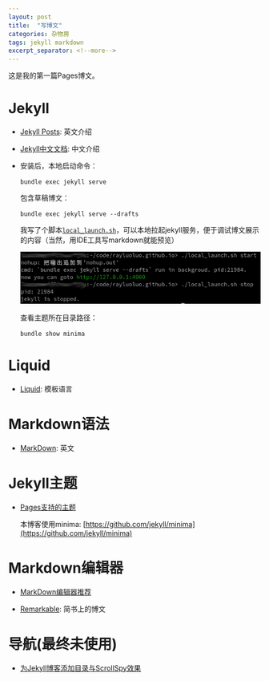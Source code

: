 ```yaml
---
layout: post
title:  "写博文"
categories: 杂物房
tags: jekyll markdown
excerpt_separator: <!--more-->
---
```


这是我的第一篇Pages博文。



# Jekyll

- [Jekyll Posts](https://jekyllrb.com/docs/posts/): 英文介绍

- [Jekyll中文文档](http://jekyllcn.com/docs/github-pages/): 中文介绍

- 安装后，本地启动命令：

  ```
  bundle exec jekyll serve
  ```

  包含草稿博文：

  ```
  bundle exec jekyll serve --drafts
  ```

  我写了个脚本[`local_launch.sh`](https://github.com/rayluoluo/rayluoluo.github.io/blob/master/local_launch.sh)，可以本地拉起jekyll服务，便于调试博文展示的内容（当然，用IDE工具写markdown就能预览）

  ![local_launch.sh](/assets/jekyll_script_launch.png)

  查看主题所在目录路径：
  ```
  bundle show minima
  ```

# Liquid

- [Liquid](https://liquid.bootcss.com/): 模板语言


# Markdown语法

- [MarkDown](https://daringfireball.net/projects/markdown/syntax#philosophy): 英文



# Jekyll主题

- [Pages支持的主题](https://pages.github.com/themes/)

  本博客使用minima: [https://github.com/jekyll/minima](https://github.com/jekyll/minima)

# Markdown编辑器

- [MarkDown编辑器推荐](https://itsfoss.com/best-markdown-editors-linux/)

- [Remarkable](https://www.jianshu.com/p/07cbe99e81ec): 简书上的博文

# 导航(最终未使用)

- [为Jekyll博客添加目录与ScrollSpy效果](http://t.hengwei.me/post/%E4%B8%BAjekyll%E5%8D%9A%E5%AE%A2%E6%B7%BB%E5%8A%A0%E7%9B%AE%E5%BD%95%E4%B8%8Escrollspy%E6%95%88%E6%9E%9C.html)
